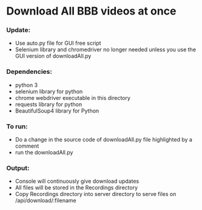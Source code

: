 # Download All BBB videos at once
### Update:
- Use auto.py file for GUI free script
- Selenium library and chromedriver no longer needed unless you use the GUI version of downloadAll.py
### Dependencies:
- python 3
- selenium library for python
- chrome webdriver executable in this directory
- requests library for python
- BeautifulSoup4 library for Python 

### To run:
- Do a change in the source code of downloadAll.py file highlighted by a comment
- run the downloadAll.py

### Output:
- Console will continuously give download updates
- All files will be stored in the Recordings directory
- Copy Recordings directory into server directory to serve files on /api/download/:filename
